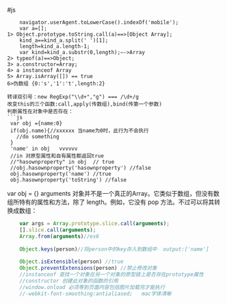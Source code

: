 #js
```
	navigator.userAgent.toLowerCase().indexOf('mobile');
	var a=[]; 
1> Object.prototype.toString.call(a)==>[Object Array]; 
	kind_a==kind_a.split(' ')[1]; 
	length=kind_a.length-1; 
	var kind=kind_a.substr(0,length);—->Array 
2> typeof(a)==>Object; 
3> a.constructor=Array; 
4> a instanceof Array 
5> Array.isArray([]) == true
6>伪数组 {0:'s','1':'t',length:2} 

转译双引号：new RegExp("\\d+","g") === /\d+/g
改变this的三个函数:call,apply(传数组),bind(传第一个参数)
判断属性在对象中是否存在：
```js
 var obj ={name:0}
 if(obj.name){//xxxxxx 当name为0时，此行为不会执行
   //do something
 }
 'name' in obj   vvvvvv             
 //in 对原型属性和自有属性都返回true
 //"hasownproperty" in obj  // true
 //obj.hasownproperty('hasownproperty') //false
 obj.hasownproperty('name') //true    
 obj.hasownproperty('toString') //false
 ```
var obj = {}
arguments 对象并不是一个真正的Array。它类似于数组，但没有数组所特有的属性和方法，除了 length。例如，它没有 pop 方法。不过可以将其转换成数组： 
```js
	var args = Array.prototype.slice.call(arguments); 
	[].slice.call(arguments);
	Array.from(arguments)//es6
	
	Object.keys(person)//将person中的key存入到数组中  output:['name']
	
	Object.isExtensible(person) //true
	Object.preventExtensions(person) //禁止修改对象
	//instanceof 查找一个对象在另一个对象的原型链上是否存在prototype属性
	//constructor 创建此对象的函数的引用
	//window.onload 必须等到页面内容包括图片加载完才能执行
	//-webkit-font-smoothing:antialiased;   mac字体清晰
```



